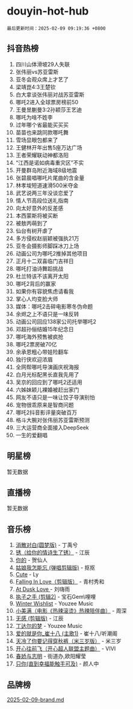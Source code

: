 # douyin-hot-hub

`最后更新时间：2025-02-09 09:19:36 +0800`

## 抖音热榜

1. 四川山体滑坡29人失联
1. 张伟丽vs苏亚雷斯
1. 亚冬会观众席上才艺了
1. 梁靖崑4:3王楚钦
1. 白大拿谈张伟丽对战苏亚雷斯
1. 哪吒2进入全球票房榜前50
1. 王曼昱蒯曼3:2孙颖莎王艺迪
1. 哪吒为啥不姓李
1. 过年哪个省最能买买买
1. 苗苗也来跳同款哪吒舞
1. 雪场显眼包都来了
1. 王健林开年出售5座万达广场
1. 王者荣耀联动神都洛阳
1. “江西是诺如病毒重灾区”不实
1. 开曼群岛附近海域8级地震
1. 张碧晨唱哪吒片尾曲的含金量
1. 林孝埈短道速滑500米夺金
1. 武艺说两三年没谈恋爱了
1. 情人节高段位送礼指南
1. 向太好意外的反差感
1. 本西蒙斯将被买断
1. 被敖丙萌到了
1. 仙台有树开虐了
1. 多方侵权赵丽颖被强执21万
1. 亚冬会摄影师脚踩冰刀上场
1. 动画公司为哪吒2推掉其他项目
1. 正月十二双喜临门吉祥日
1. 哪吒打油诗舞蹈挑战
1. 杜兰特该不该离开太阳
1. 哪吒2背后的赢家
1. 如果你有容貌焦虑请看我
1. 掌心人均变脸大师
1. 媒体：哪吒2击碎电影寒冬伪命题
1. 余烬之上不语只是一味反转
1. 动画公司回应138家公司托举哪吒2
1. 邓超孙俪结婚15年纪念日
1. 哪吒海外预售被疯抢
1. 哪吒2票房破70亿
1. 余承恩粗心带娃险翻车
1. 独行侠欢迎浓眉
1. 全网帮哪吒导演画庆祝海报
1. 白月光标配黑长直我先用了
1. 吴京的回应到了哪吒2还适用
1. 六姊妹颖儿裸婚被赶出家门
1. 网友不语只是一味让饺子导演别怕
1. 宠物很乖原来是智商问题
1. 哪吒2抖音影评量突破百万
1. 格斗大腕对张伟丽苏亚雷斯预测
1. 三大运营商全面接入DeepSeek
1. 一生的爱翻唱

## 明星榜

暂无数据

## 直播榜

暂无数据

## 音乐榜

1. [消散对白(圆梦版)](https://sf5-hl-cdn-tos.douyinstatic.com/obj/tos-cn-ve-2774/og4jB5I5IizzoZVAAAzWgBMAsMDWoArfwBOiFs) - 丁禹兮
1. [锈（给你的情诗生了锈）](https://sf5-hl-cdn-tos.douyinstatic.com/obj/tos-cn-ve-2774/o8a1PBtVqIYbPEGK6e5A4egedVMdm3fCIz6bbE) - 江辰
1. [你的](https://sf5-hl-cdn-tos.douyinstatic.com/obj/tos-cn-ve-2774/oYuIeKf42jB7sEV6B2upMdpYAgfrQWj0FeRegh) - 贺仙人
1. [姑娘我怎能忘 (弹唱剪辑版)](https://sf5-hl-cdn-tos.douyinstatic.com/obj/tos-cn-ve-2774/okamwrBGEMz6illuEofAsMV4yzF5tVWbBiA5AI) - 抠抠
1. [Cute](https://sf5-hl-cdn-tos.douyinstatic.com/obj/tos-cn-ve-2774/o4IbIzHWKAAB4wsS5qMBRiiAlEBGTpQRNfFvuo) - Ly
1. [Falling In Love（剪辑版）](https://sf5-hl-cdn-tos.douyinstatic.com/obj/tos-cn-ve-2774/o8ajpA8zzgBPahbBIO8AcKGBLJezFCRd1wfP9f) - 青村秀和
1. [ At Dusk  Love ](https://sf5-hl-cdn-tos.douyinstatic.com/obj/tos-cn-ve-2774/o8CrpCf5CaYgI4ZrtQgMQAFEfuGqNnRSDQAPBc) - 刘嗨雨
1. [执子之手 (剪辑2)](https://sf5-hl-cdn-tos.douyinstatic.com/obj/tos-cn-ve-2774/oUoZLQjCc31XzqsBnBQUNgeKtYPBcgbFDwtfcu) - 宝石Gem\哩哩
1. [Winter Wishlist](https://sf5-hl-cdn-tos.douyinstatic.com/obj/tos-cn-ve-2774/oIIgUOeamCFCVAzxN6MFRLIBlLGpUqQxeeHrLE) - Youzee Music
1. [小美满（电影《热辣滚烫》热辣陪伴曲）](https://sf3-cdn-tos.douyinstatic.com/obj/tos-cn-ve-2774/o0GAn2lSgfZIDUgtevCGDQYnFg4CwnrBaxbTZL) - 周深
1. [无感 (剪辑版)](https://sf5-hl-cdn-tos.douyinstatic.com/obj/tos-cn-ve-2774/o0eIsUzJBDlQaQFC5OFlgbMEZC1TFYBftOBn6p) - 江辰
1. [丁达尔的梦](https://sf5-hl-cdn-tos.douyinstatic.com/obj/tos-cn-ve-2774/oMU3WirUZBVQkAC9ccG5P2IQirziZM2RTInUY) - Youzee Music
1. [爱的就是你_崔十八 (主歌1)](https://sf6-cdn-tos.douyinstatic.com/obj/tos-cn-ve-2774/oI5BO5DhFZ6UTcNCnZaOCBLtZ7WIMQGfgnXf5E) - 崔十八/听潮阁
1. [天冷了你要记得穿秋裤（米三岁版）](https://sf5-hl-cdn-tos.douyinstatic.com/obj/tos-cn-ve-2774/oQlIwVIDWiZ6BQilAorS7MA0AgCkQDvcZAdm1) - 米三岁
1. [开心往前飞（开心超人联盟主题曲）](https://sf5-hl-cdn-tos.douyinstatic.com/obj/tos-cn-ve-2774/9d8fb7c82cf1421fb93a9fe925275e0a) - VIVI
1. [春娇与志明](https://sf5-hl-cdn-tos.douyinstatic.com/obj/tos-cn-ve-2774/e530d8fceb7044b39707d7f9ff54add1) - 街道办,欧阳耀莹
1. [只你(直到幸福能触手可及)](https://sf5-hl-cdn-tos.douyinstatic.com/obj/tos-cn-ve-2774/o0lBkRDzFTeaVSUz3ZZSCBVtZ5DIMQGfgmEAuE) - 颜人中

## 品牌榜

[2025-02-09-brand.md](2025-02-09-brand.md)
